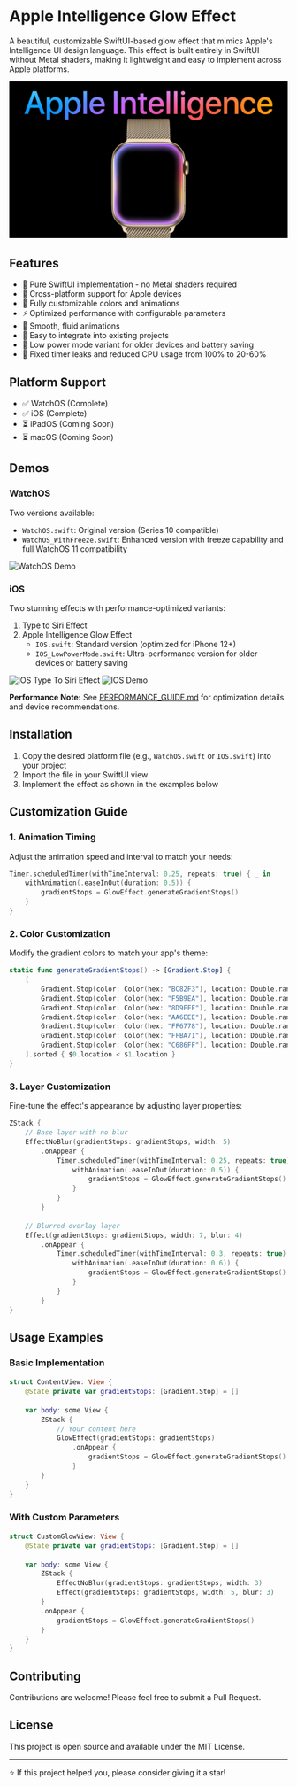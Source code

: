 # Apple Intelligence Glow Effect

A beautiful, customizable SwiftUI-based glow effect that mimics Apple's Intelligence UI design language. This effect is built entirely in SwiftUI without Metal shaders, making it lightweight and easy to implement across Apple platforms.

![Header](ReadMe/Header.png)

## Features

- 🌟 Pure SwiftUI implementation - no Metal shaders required
- 📱 Cross-platform support for Apple devices
- 🎨 Fully customizable colors and animations
- ⚡️ Optimized performance with configurable parameters
- 🔄 Smooth, fluid animations
- 🎯 Easy to integrate into existing projects
- 🔋 Low power mode variant for older devices and battery saving
- 🚀 Fixed timer leaks and reduced CPU usage from 100% to 20-60%

## Platform Support

- ✅ WatchOS (Complete)
- ✅ iOS (Complete)
- ⏳ iPadOS (Coming Soon)
- ⏳ macOS (Coming Soon)

## Demos

### WatchOS
Two versions available:
- `WatchOS.swift`: Original version (Series 10 compatible)
- `WatchOS_WithFreeze.swift`: Enhanced version with freeze capability and full WatchOS 11 compatibility

![WatchOS Demo](ReadMe/WatchOSDemo.gif)

### iOS
Two stunning effects with performance-optimized variants:
1. Type to Siri Effect
2. Apple Intelligence Glow Effect
   - `IOS.swift`: Standard version (optimized for iPhone 12+)
   - `IOS_LowPowerMode.swift`: Ultra-performance version for older devices or battery saving

![IOS Type To Siri Effect](ReadMe/TypeToSiri.gif)
![IOS Demo](ReadMe/IphoneDemo.gif)

**Performance Note:** See [PERFORMANCE_GUIDE.md](PERFORMANCE_GUIDE.md) for optimization details and device recommendations.

## Installation

1. Copy the desired platform file (e.g., `WatchOS.swift` or `IOS.swift`) into your project
2. Import the file in your SwiftUI view
3. Implement the effect as shown in the examples below

## Customization Guide

### 1. Animation Timing
Adjust the animation speed and interval to match your needs:

```swift
Timer.scheduledTimer(withTimeInterval: 0.25, repeats: true) { _ in
    withAnimation(.easeInOut(duration: 0.5)) {
        gradientStops = GlowEffect.generateGradientStops()
    }
}
```

### 2. Color Customization
Modify the gradient colors to match your app's theme:

```swift
static func generateGradientStops() -> [Gradient.Stop] {
    [
        Gradient.Stop(color: Color(hex: "BC82F3"), location: Double.random(in: 0...1)),
        Gradient.Stop(color: Color(hex: "F5B9EA"), location: Double.random(in: 0...1)),
        Gradient.Stop(color: Color(hex: "8D9FFF"), location: Double.random(in: 0...1)),
        Gradient.Stop(color: Color(hex: "AA6EEE"), location: Double.random(in: 0...1)),
        Gradient.Stop(color: Color(hex: "FF6778"), location: Double.random(in: 0...1)),
        Gradient.Stop(color: Color(hex: "FFBA71"), location: Double.random(in: 0...1)),
        Gradient.Stop(color: Color(hex: "C686FF"), location: Double.random(in: 0...1))
    ].sorted { $0.location < $1.location }
}
```

### 3. Layer Customization
Fine-tune the effect's appearance by adjusting layer properties:

```swift
ZStack {
    // Base layer with no blur
    EffectNoBlur(gradientStops: gradientStops, width: 5)
        .onAppear {
            Timer.scheduledTimer(withTimeInterval: 0.25, repeats: true) { _ in
                withAnimation(.easeInOut(duration: 0.5)) {
                    gradientStops = GlowEffect.generateGradientStops()
                }
            }
        }
    
    // Blurred overlay layer
    Effect(gradientStops: gradientStops, width: 7, blur: 4)
        .onAppear {
            Timer.scheduledTimer(withTimeInterval: 0.3, repeats: true) { _ in
                withAnimation(.easeInOut(duration: 0.6)) {
                    gradientStops = GlowEffect.generateGradientStops()
                }
            }
        }
}
```

## Usage Examples

### Basic Implementation
```swift
struct ContentView: View {
    @State private var gradientStops: [Gradient.Stop] = []
    
    var body: some View {
        ZStack {
            // Your content here
            GlowEffect(gradientStops: gradientStops)
                .onAppear {
                    gradientStops = GlowEffect.generateGradientStops()
                }
        }
    }
}
```

### With Custom Parameters
```swift
struct CustomGlowView: View {
    @State private var gradientStops: [Gradient.Stop] = []
    
    var body: some View {
        ZStack {
            EffectNoBlur(gradientStops: gradientStops, width: 3)
            Effect(gradientStops: gradientStops, width: 5, blur: 3)
        }
        .onAppear {
            gradientStops = GlowEffect.generateGradientStops()
        }
    }
}
```

## Contributing

Contributions are welcome! Please feel free to submit a Pull Request.

## License

This project is open source and available under the MIT License.

---

⭐️ If this project helped you, please consider giving it a star!
